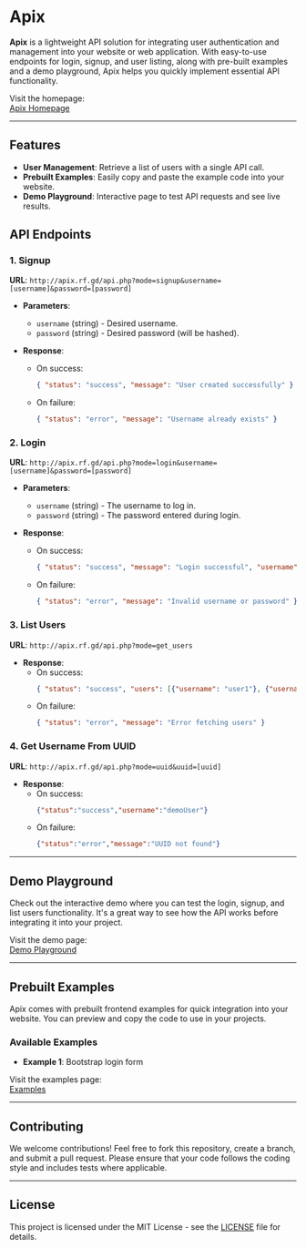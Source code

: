 # Apix

**Apix** is a lightweight API solution for integrating user authentication and management into your website or web application. With easy-to-use endpoints for login, signup, and user listing, along with pre-built examples and a demo playground, Apix helps you quickly implement essential API functionality.

Visit the homepage:  
[Apix Homepage](http://apix.rf.gd)

---

## Features

- **User Management**: Retrieve a list of users with a single API call.
- **Prebuilt Examples**: Easily copy and paste the example code into your website.
- **Demo Playground**: Interactive page to test API requests and see live results.

## API Endpoints

### 1. **Signup**  
**URL**: `http://apix.rf.gd/api.php?mode=signup&username=[username]&password=[password]`

- **Parameters**:
  - `username` (string) - Desired username.
  - `password` (string) - Desired password (will be hashed).

- **Response**:
  - On success:  
    ```json
    { "status": "success", "message": "User created successfully" }
    ```
  - On failure:  
    ```json
    { "status": "error", "message": "Username already exists" }
    ```

### 2. **Login**  
**URL**: `http://apix.rf.gd/api.php?mode=login&username=[username]&password=[password]`

- **Parameters**:
  - `username` (string) - The username to log in.
  - `password` (string) - The password entered during login.

- **Response**:
  - On success:  
    ```json
    { "status": "success", "message": "Login successful", "username": "demoUser" }
    ```
  - On failure:  
    ```json
    { "status": "error", "message": "Invalid username or password" }
    ```

### 3. **List Users**  
**URL**: `http://apix.rf.gd/api.php?mode=get_users`

- **Response**:
  - On success:  
    ```json
    { "status": "success", "users": [{"username": "user1"}, {"username": "user2"}] }
    ```
  - On failure:  
    ```json
    { "status": "error", "message": "Error fetching users" }
    ```
### 4. **Get Username From UUID**  
**URL**: `http://apix.rf.gd/api.php?mode=uuid&uuid=[uuid]`

- **Response**:
  - On success:  
    ```json
    {"status":"success","username":"demoUser"}
    ```
  - On failure:  
    ```json
    {"status":"error","message":"UUID not found"}
    ```

---

## Demo Playground

Check out the interactive demo where you can test the login, signup, and list users functionality. It's a great way to see how the API works before integrating it into your project.

Visit the demo page:  
[Demo Playground](http://apix.rf.gd/demo.php)

---

## Prebuilt Examples

Apix comes with prebuilt frontend examples for quick integration into your website. You can preview and copy the code to use in your projects.

### Available Examples

- **Example 1**: Bootstrap login form
  
Visit the examples page:  
[Examples](http://apix.rf.gd/examples.php)

---

## Contributing

We welcome contributions! Feel free to fork this repository, create a branch, and submit a pull request. Please ensure that your code follows the coding style and includes tests where applicable.

---

## License

This project is licensed under the MIT License - see the [LICENSE](LICENSE) file for details.

